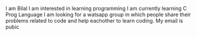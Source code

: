 I am Bilal
I am interested in learning programming
I am currently learning C Prog Language
I am looking for a watsapp group in which people share their problems related to code and help eachother to learn coding.
My email is pubic

<!---
Bilal9191/Bilal9191 is a ✨ special ✨ repository because its `README.md` (this file) appears on your GitHub profile.
You can click the Preview link to take a look at your changes.
--->
